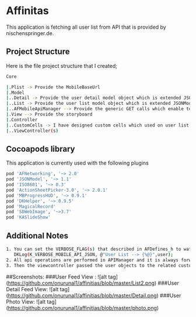 # Affinitas 
This application is fetching all user list from API that is provided by nischenspringer.de.

## Project Structure 
Here is the file project structure that I created; 
```sh
Core

|.Plist -> Provide the MobileBaseUrl
|.Model
|..Detail -> Provide the user detail model object which is extended JSONModel 
|..List -> Provide the user list model object which is extended JSONModel
|..AFMobileApiManager --> Provide the generic GET calls which enable to fetch the data that comes from API 
|.View --> Provide the storyboard
|.Controller
|..CustomCells -> I have designed custom cells which used on user list and user detail view controller. All cells are setted by auto-layout constants. 
|..ViewController(s)
```

## Cocoapods library

This application is currently used with the following plugins
```sh
pod 'AFNetworking', '~> 2.0'
pod 'JSONModel', '~> 1.1'
pod 'ISO8601', '~> 0.3'
pod 'ActionSheetPicker-3.0', '~> 2.0.1'
pod 'MBProgressHUD', '~> 0.9.1'
pod 'DKHelper', '~> 0.9.5'
pod 'MagicalRecord'
pod 'SDWebImage', '~>3.7'
pod 'KASlideShow'
```

## Additional Notes
```sh
1. You can set the VERBOSE_FLAG(s) that described in AFDefines_h to watch the JSON data on the console
   DKLog(K_VERBOSE_MOBILE_API_JSON, @"User List --> {%@}",user);
2. All api operations are performed in APIManager and it is always forwarding the response data to view controller,
3. Then the viewcontroller passed the user objects to the related custom cells. 
```

##Screenshots:
###User Feed View :
![alt tag] (https://github.com/onurunal1/affinitias/blob/master/List2.png)
###User Detail Feed View:
![alt tag] (https://github.com/onurunal1/affinitias/blob/master/Detail.png)
###User Photo View:
![alt tag] (https://github.com/onurunal1/affinitias/blob/master/photo.png)

